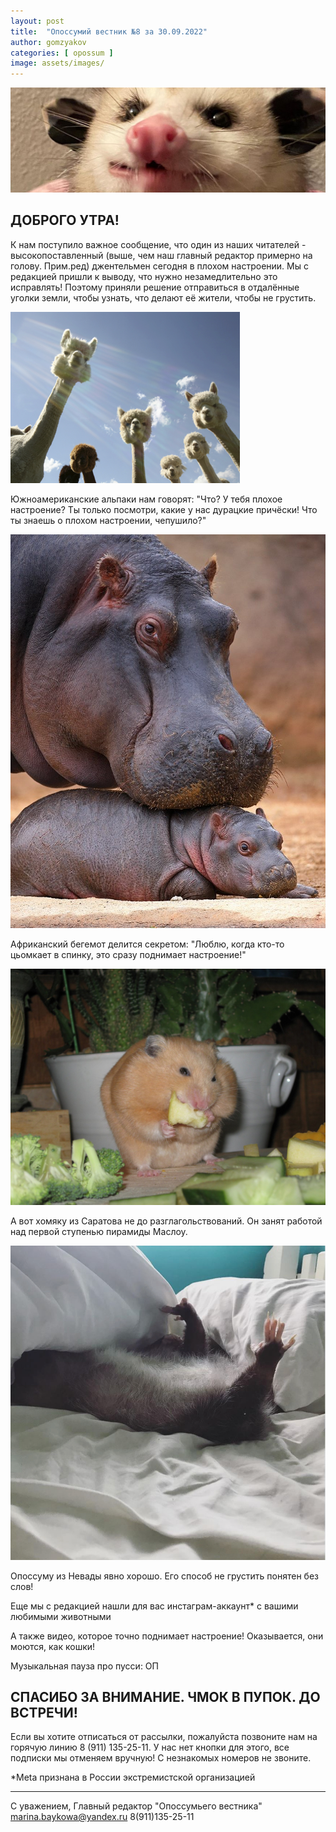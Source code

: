 ```yaml
---
layout: post
title:  "Опоссумий вестник №8 за 30.09.2022"
author: gomzyakov
categories: [ opossum ]
image: assets/images/
---
```


![img.png](../assets/images/2022-09-30/img.png)

## ДОБРОГО УТРА!

К нам поступило важное сообщение, что один из наших читателей - высокопоставленный (выше, чем наш главный редактор примерно на голову. Прим.ред) джентельмен сегодня в плохом настроении. Мы с редакцией пришли к выводу, что нужно незамедлительно это исправлять! Поэтому приняли решение отправиться в отдалённые уголки земли, чтобы узнать, что делают её жители, чтобы не грустить.

![img_1.png](../assets/images/2022-09-30/img_1.png)

Южноамериканские альпаки нам говорят: "Что? У тебя плохое настроение? Ты только посмотри, какие у нас дурацкие причёски! Что ты знаешь о плохом настроении, чепушило?"

![img_2.png](../assets/images/2022-09-30/img_2.png)

Африканский бегемот делится секретом: "Люблю, когда кто-то цьомкает в спинку, это сразу поднимает настроение!"

![img_3.png](../assets/images/2022-09-30/img_3.png)

А вот хомяку из Саратова не до разглагольствований. Он занят работой над первой ступенью пирамиды Маслоу.

![img_4.png](../assets/images/2022-09-30/img_4.png)

Опоссуму из Невады явно хорошо. Его способ не грустить понятен без слов!

Еще мы с редакцией нашли для вас инстаграм-аккаунт* с вашими любимыми животными

А также видео, которое точно поднимает настроение! Оказывается, они моются, как кошки!

Музыкальная пауза про пусси: ОП

## СПАСИБО ЗА ВНИМАНИЕ. ЧМОК В ПУПОК. ДО ВСТРЕЧИ!

Если вы хотите отписаться от рассылки, пожалуйста позвоните нам на горячую линию 8 (911) 135-25-11.
У нас нет кнопки для этого, все подписки мы отменяем вручную! С незнакомых номеров не звоните.

*Meta признана в России экстремистской организацией

---

С уважением, Главный редактор "Опоссумьего вестника"
marina.baykowa@yandex.ru
8(911)135-25-11
